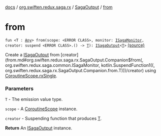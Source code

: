 [docs](../../index.md) / [org.swiften.redux.saga.rx](../index.md) / [SagaOutput](index.md) / [from](./from.md)

# from

`fun <T : `[`Any`](https://kotlinlang.org/api/latest/jvm/stdlib/kotlin/-any/index.html)`> from(scope: <ERROR CLASS>, monitor: `[`ISagaMonitor`](../../org.swiften.redux.saga.common/-i-saga-monitor/index.md)`, creator: suspend <ERROR CLASS>.() -> `[`T`](from.md#T)`): `[`ISagaOutput`](../../org.swiften.redux.saga.common/-i-saga-output/index.md)`<`[`T`](from.md#T)`>` [(source)](https://github.com/protoman92/KotlinRedux/tree/master/common/common-rx-saga/src/main/kotlin/org/swiften/redux/saga/rx/SagaOutput.kt#L56)

Create a [ISagaOutput](../../org.swiften.redux.saga.common/-i-saga-output/index.md) from [creator](from.md#org.swiften.redux.saga.rx.SagaOutput.Companion$from(, org.swiften.redux.saga.common.ISagaMonitor, kotlin.SuspendFunction1((, org.swiften.redux.saga.rx.SagaOutput.Companion.from.T)))/creator) using [CoroutineScope.rxSingle](#).

### Parameters

`T` - The emission value type.

`scope` - A [CoroutineScope](#) instance.

`creator` - Suspending function that produces [T](from.md#T).

**Return**
An [ISagaOutput](../../org.swiften.redux.saga.common/-i-saga-output/index.md) instance.

